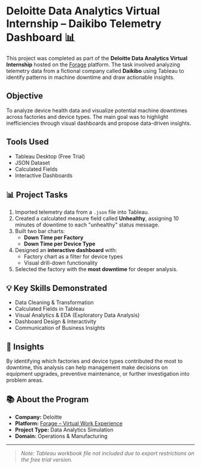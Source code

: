 # Deloitte Data Analytics Virtual Internship – Daikibo Telemetry Dashboard 📊

This project was completed as part of the **Deloitte Data Analytics Virtual Internship** hosted on the [Forage](https://www.theforage.com/) platform. The task involved analyzing telemetry data from a fictional company called **Daikibo** using Tableau to identify patterns in machine downtime and draw actionable insights.

##  Objective

To analyze device health data and visualize potential machine downtimes across factories and device types. The main goal was to highlight inefficiencies through visual dashboards and propose data-driven insights.

##  Tools Used

- Tableau Desktop (Free Trial)
- JSON Dataset
- Calculated Fields
- Interactive Dashboards

## 📊 Project Tasks

1. Imported telemetry data from a `.json` file into Tableau.
2. Created a calculated measure field called **Unhealthy**, assigning 10 minutes of downtime to each "unhealthy" status message.
3. Built two bar charts:
   - **Down Time per Factory**
   - **Down Time per Device Type**
4. Designed an **interactive dashboard** with:
   - Factory chart as a filter for device types
   - Visual drill-down functionality
5. Selected the factory with the **most downtime** for deeper analysis.


## 💡 Key Skills Demonstrated

- Data Cleaning & Transformation
- Calculated Fields in Tableau
- Visual Analytics & EDA (Exploratory Data Analysis)
- Dashboard Design & Interactivity
- Communication of Business Insights

## 🧠 Insights

By identifying which factories and device types contributed the most to downtime, this analysis can help management make decisions on equipment upgrades, preventive maintenance, or further investigation into problem areas.

## 📚 About the Program

- **Company:** Deloitte
- **Platform:** [Forage – Virtual Work Experience](https://www.theforage.com/)
- **Project Type:** Data Analytics Simulation
- **Domain:** Operations & Manufacturing

---

> *Note: Tableau workbook file not included due to export restrictions on the free trial version.*

